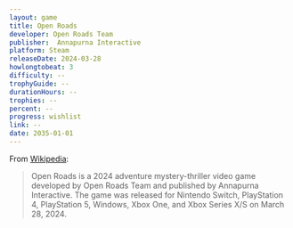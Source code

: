```yaml
---
layout: game
title: Open Roads
developer: Open Roads Team
publisher: 	Annapurna Interactive
platform: Steam
releaseDate: 2024-03-28
howlongtobeat: 3
difficulty: --
trophyGuide: --
durationHours: --
trophies: --
percent: --
progress: wishlist
link: --
date: 2035-01-01
---
```


From [Wikipedia](https://en.wikipedia.org/wiki/Open_Roads):

> Open Roads is a 2024 adventure mystery-thriller video game developed by Open Roads Team and published by Annapurna Interactive. The game was released for Nintendo Switch, PlayStation 4, PlayStation 5, Windows, Xbox One, and Xbox Series X/S on March 28, 2024.
